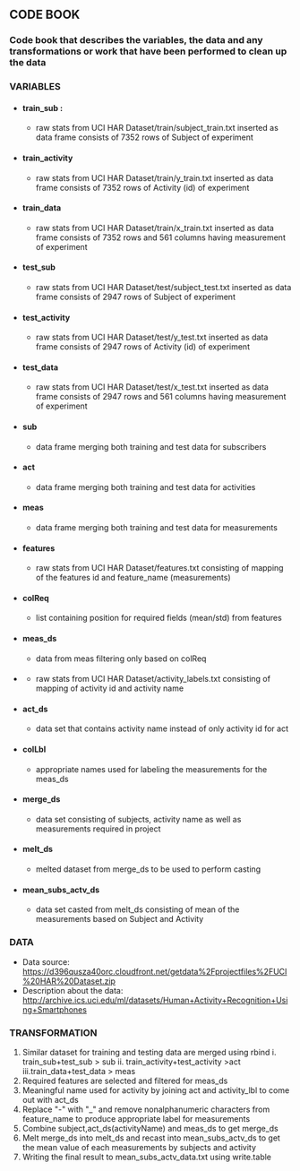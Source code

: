 ## CODE BOOK
### Code book that describes the variables, the data and any transformations or work that have been performed to clean up the data

### VARIABLES
* #### train_sub		: 
	 + raw stats from UCI HAR Dataset/train/subject_train.txt inserted as data frame consists of 7352 rows of Subject of experiment
* #### train_activity
	 + raw stats from UCI HAR Dataset/train/y_train.txt inserted as data frame consists of 7352 rows of Activity (id) of experiment
* #### train_data
	 + raw stats from UCI HAR Dataset/train/x_train.txt inserted as data frame consists of 7352 rows and 561 columns having measurement of experiment
* #### test_sub
	 + raw stats from UCI HAR Dataset/test/subject_test.txt inserted as data frame consists of 2947 rows of Subject of experiment
* #### test_activity
	 + raw stats from UCI HAR Dataset/test/y_test.txt inserted as data frame consists of 2947 rows of Activity (id) of experiment
* #### test_data
	 + raw stats from UCI HAR Dataset/test/x_test.txt inserted as data frame consists of 2947 rows and 561 columns having measurement of experiment
* #### sub
	 + data frame merging both training and test data for subscribers
* #### act
	 + data frame merging both training and test data for activities
* #### meas
	 + data frame merging both training and test data for measurements
* #### features
	 + raw stats from UCI HAR Dataset/features.txt consisting of mapping of the features id and feature_name (measurements)
* #### colReq
	 + list containing position for required fields (mean/std) from features
* #### meas_ds
	 + data from meas filtering only based on colReq
* ####
	 + raw stats from UCI HAR Dataset/activity_labels.txt consisting of mapping of activity id and activity name
* #### act_ds	 
	+ data set that contains activity name instead of only activity id for act
* #### colLbl	 
	+ appropriate names used for labeling the measurements for the meas_ds
* #### merge_ds
	 + data set consisting of subjects, activity name as well as measurements required in project
* #### melt_ds
	 + melted dataset from merge_ds to be used to perform casting
* #### mean_subs_actv_ds
	 + data set casted from melt_ds consisting of mean of the measurements based on Subject and Activity


### DATA
* Data source: https://d396qusza40orc.cloudfront.net/getdata%2Fprojectfiles%2FUCI%20HAR%20Dataset.zip
* Description about the data: http://archive.ics.uci.edu/ml/datasets/Human+Activity+Recognition+Using+Smartphones

### TRANSFORMATION
1. Similar dataset for training and testing data are merged using rbind 
	i. 	train_sub+test_sub > sub
	ii.	train_activity+test_activity >act
	iii.train_data+test_data > meas
2. Required features are selected and filtered for meas_ds
3. Meaningful name used for activity by joining act and activity_lbl to come out with act_ds
4. Replace "-" with "_" and remove nonalphanumeric characters from feature_name to produce appropriate label for measurements
5. Combine subject,act_ds(activityName) and meas_ds to get merge_ds
6. Melt merge_ds into melt_ds and recast into mean_subs_actv_ds to get the mean value of each measurements by subjects and activity
7. Writing the final result to mean_subs_actv_data.txt using write.table
	
	

